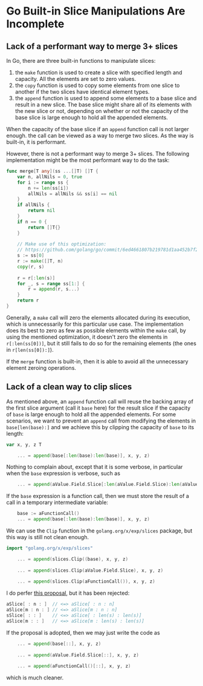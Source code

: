 
# Go Built-in Slice Manipulations Are Incomplete

## Lack of a performant way to merge 3+ slices

In Go, there are three built-in functions to manipulate slices:

1. the `make` function is used to create a slice with specified length and capacity. All the elements are set to zero values.
1. the `copy` function is used to copy some elements from one slice to another if the two slices have identical element types.
1. the `append` function is used to append some elements to a base slice and result in a new slice.
   The base slice might share all of its elements with the new slice or not,
   depending on whether or not the capacity of the base slice is large enough to hold all the appended elements.

When the capacity of the base slice if an `append` function call is not larger enough.
the call can be viewed as a way to merge two slices.
As the way is built-in, it is performant.

However, there is not a performant way to merge 3+ slices.
The following implementation might be the most performant way to do the task:

```Go
func merge[T any](ss ...[]T) []T {
	var n, allNils = 0, true
	for i := range ss {
		n += len(ss[i])
		allNils = allNils && ss[i] == nil
	}
	if allNils {
		return nil
	}
	if n == 0 {
		return []T{}
	}
	
	// Make use of this optimization:
	// https://github.com/golang/go/commit/6ed4661807b219781d1aa452b7f210e21ad1974b
	s := ss[0]
	r := make([]T, n)
	copy(r, s)
	
	r = r[:len(s)]
	for _, s = range ss[1:] {
		r = append(r, s...)
	}
	return r
}
```

Generally, a `make` call will zero the elements allocated during its execution, which is unnecessarily for this particular use case.
The implementation does its best to zero as few as possible elements within the `make` call,
by using the mentioned optimization, it doesn't zero the elements in `r[:len(ss[0])]`,
but it still fails to do so for the remaining elements (the ones in `r[len(ss[0]):]`).

If the `merge` function is built-in, then it is able to avoid all the unnecessary element zeroing operations.

## Lack of a clean way to clip slices

As mentioned above, an `append` function call will reuse the backing array
of the first slice argument (call it `base` here) for the result slice if the capacity of `base`
is large enough to hold all the appended elements.
For some scenarios, we want to prevent an `append` call from modifying the elements in `base[len(base):]`
and we achieve this by clipping the capacity of `base` to its length:

```Go
var x, y, z T

	... = append(base[:len(base):len(base)], x, y, z)
```

Nothing to complain about, except that it is some verbose,
in particular when the `base` expression is verbose, such as

```Go
	... = append(aValue.Field.Slice[:len(aValue.Field.Slice):len(aValue.Field.Slice)], x, y, z)
```

If the `base` expression is a function call, then we must store the result of a call in a temporary intermediate variable:

```Go
	base := aFunctionCall()
	... = append(base[:len(base):len(base)], x, y, z)
```

We can use the `Clip` function in the `golang.org/x/exp/slices` package, but this way is still not clean enough.

```Go
import "golang.org/x/exp/slices"

	... = append(slices.Clip((base), x, y, z)
	
	... = append(slices.Clip(aValue.Field.Slice), x, y, z)
	
	... = append(slices.Clip(aFunctionCall()), x, y, z)
```

I do perfer [this proposal], but it has been rejected:

```Go
aSlice[ : n : ]  // <=> aSlice[ : n : n]
aSlice[m : n : ] // <=> aSlice[m : n : n]
sSlice[ : : ]    // <=> aSlice[ : len(s) : len(s)]
aSlice[m : : ]   // <=> aSlice[m : len(s) : len(s)]
```

If the proposal is adopted, then we may just write the code as

```Go
	... = append(base[::], x, y, z)
	
	... = append(aValue.Field.Slice[::], x, y, z)
	
	... = append(aFunctionCall()[::], x, y, z)
```

which is much cleaner.

[this proposal]: https://github.com/golang/go/issues/25638


